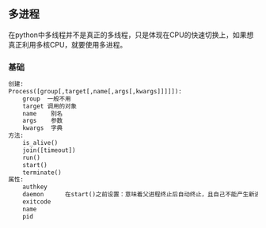 
## 多进程


在python中多线程并不是真正的多线程，只是体现在CPU的快速切换上，如果想真正利用多核CPU，就要使用多进程。

### 基础
```python
创建:
Process([group[,target[,name[,args[,kwargs]]]]]):
    group  一般不用
    target 调用的对象
    name    别名
    args    参数
    kwargs  字典
方法:
    is_alive()
    join([timeout])
    run()
    start()
    terminate()
属性:
    authkey     
    daemon      在start()之前设置：意味着父进程终止后自动终止，且自己不能产生新进程
    exitcode
    name
    pid
```

